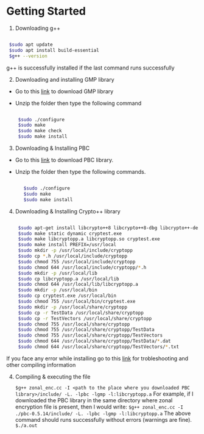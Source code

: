 # Getting Started

1. Downloading g++

  ```bash

   $sudo apt update
   $sudo apt install build-essential
   $g++ --version
  ```

g++ is successfully installed if the last command runs successfully

2. Downloading and installing GMP library

- Go to this [link](https://gmplib.org/download/gmp/gmp-6.2.1.tar.xz) to download GMP library
- Unzip the folder then type the following command

   ```bash

    $sudo ./configure
    $sudo make
    $sudo make check
    $sudo make install
  ```

3. Downloading & Installing PBC

- Go to this [link](https://crypto.stanford.edu/pbc/files/pbc-0.5.14.tar.gz) to download PBC library.
- Unzip the folder then type the following commands.

  ```bash

     $sudo ./configure
     $sudo make
     $sudo make install
  ```
  
4. Downloading & Installing Crypto++ library

    ```bash

     $sudo apt-get install libcrypto++8 libcrypto++8-dbg libcrypto++-dev
     $sudo make static dynamic cryptest.exe
     $sudo make libcryptopp.a libcryptopp.so cryptest.exe
     $sudo make install PREFIX=/usr/local
     $sudo mkdir -p /usr/local/include/cryptopp
     $sudo cp *.h /usr/local/include/cryptopp
     $sudo chmod 755 /usr/local/include/cryptopp
     $sudo chmod 644 /usr/local/include/cryptopp/*.h
     $sudo mkdir -p /usr/local/lib
     $sudo cp libcryptopp.a /usr/local/lib
     $sudo chmod 644 /usr/local/lib/libcryptopp.a
     $sudo mkdir -p /usr/local/bin
     $sudo cp cryptest.exe /usr/local/bin
     $sudo chmod 755 /usr/local/bin/cryptest.exe
     $sudo mkdir -p /usr/local/share/cryptopp
     $sudo cp -r TestData /usr/local/share/cryptopp
     $sudo cp -r TestVectors /usr/local/share/cryptopp
     $sudo chmod 755 /usr/local/share/cryptopp
     $sudo chmod 755 /usr/local/share/cryptopp/TestData
     $sudo chmod 755 /usr/local/share/cryptopp/TestVectors
     $sudo chmod 644 /usr/local/share/cryptopp/TestData/*.dat
     $sudo chmod 644 /usr/local/share/cryptopp/TestVectors/*.txt
    
    ```

If you face any error while installing go to this [link](https://www.cryptopp.com/wiki/Linux#Build_and_Install_the_Library) for trobleshooting and other compiling information

4. Compiling & executing the file

    `$g++ zonal_enc.cc -I <path to the place where you downloaded PBC library>/include/ -L. -lpbc -lgmp -l:libcryptopp.a`
   For example, if I downloaded the PBC library in the same directory where zonal encryption file is present, then I would write:
    `$g++ zonal_enc.cc -I ./pbc-0.5.14/include/ -L. -lpbc -lgmp -l:libcryptopp.a`
   The above command should runs successfully without errors (warnings are fine).
     `$./a.out`
